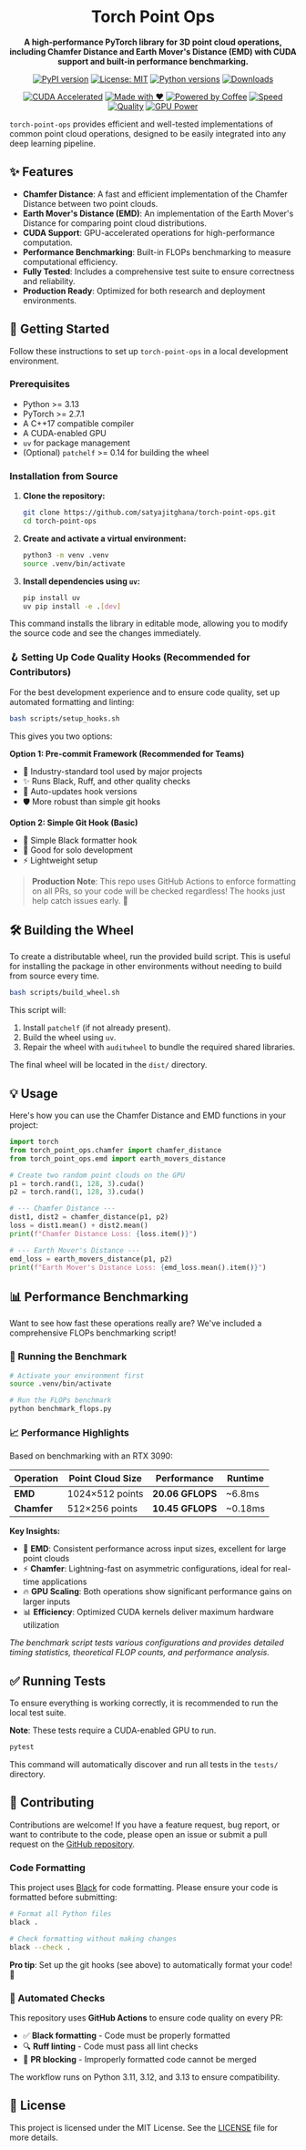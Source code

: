<div align="center">
  <h1>Torch Point Ops</h1>
  <p>
    <b>A high-performance PyTorch library for 3D point cloud operations, including Chamfer Distance and Earth Mover's Distance (EMD) with CUDA support and built-in performance benchmarking.</b>
  </p>
  
  [![PyPI version](https://badge.fury.io/py/torch-point-ops.svg)](https://badge.fury.io/py/torch-point-ops)
  [![License: MIT](https://img.shields.io/badge/License-MIT-yellow.svg)](https://opensource.org/licenses/MIT)
  [![Python versions](https://img.shields.io/pypi/pyversions/torch-point-ops.svg)](https://pypi.org/project/torch-point-ops)
  [![Downloads](https://static.pepy.tech/badge/torch-point-ops)](https://pepy.tech/project/torch-point-ops)
  
  [![CUDA Accelerated](https://img.shields.io/badge/CUDA-Accelerated-76B900?logo=nvidia)](https://github.com/satyajitghana/torch-point-ops)
  [![Made with ❤️](https://img.shields.io/badge/Made%20with-❤️-red.svg)](https://github.com/satyajitghana/torch-point-ops)
  [![Powered by Coffee](https://img.shields.io/badge/Powered%20by-Coffee-brown.svg?logo=coffee)](https://github.com/satyajitghana/torch-point-ops)
  [![Speed](https://img.shields.io/badge/Speed-🚀%20Blazing%20Fast-blue.svg)](https://github.com/satyajitghana/torch-point-ops)
  [![Quality](https://img.shields.io/badge/Code%20Quality-✨%20Pristine-brightgreen.svg)](https://github.com/satyajitghana/torch-point-ops)
  [![GPU Power](https://img.shields.io/badge/GPU-💪%20Powered-orange.svg)](https://github.com/satyajitghana/torch-point-ops)

</div>

`torch-point-ops` provides efficient and well-tested implementations of common point cloud operations, designed to be easily integrated into any deep learning pipeline.

## ✨ Features

- **Chamfer Distance**: A fast and efficient implementation of the Chamfer Distance between two point clouds.
- **Earth Mover's Distance (EMD)**: An implementation of the Earth Mover's Distance for comparing point cloud distributions.
- **CUDA Support**: GPU-accelerated operations for high-performance computation.
- **Performance Benchmarking**: Built-in FLOPs benchmarking to measure computational efficiency.
- **Fully Tested**: Includes a comprehensive test suite to ensure correctness and reliability.
- **Production Ready**: Optimized for both research and deployment environments.

## 🚀 Getting Started

Follow these instructions to set up `torch-point-ops` in a local development environment.

### Prerequisites

- Python >= 3.13
- PyTorch >= 2.7.1
- A C++17 compatible compiler
- A CUDA-enabled GPU
- `uv` for package management
- (Optional) `patchelf` >= 0.14 for building the wheel

### Installation from Source

1.  **Clone the repository:**

    ```bash
    git clone https://github.com/satyajitghana/torch-point-ops.git
    cd torch-point-ops
    ```

2.  **Create and activate a virtual environment:**

    ```bash
    python3 -m venv .venv
    source .venv/bin/activate
    ```

3.  **Install dependencies using `uv`:**

    ```bash
    pip install uv
    uv pip install -e .[dev]
    ```
This command installs the library in editable mode, allowing you to modify the source code and see the changes immediately.

### 🪝 Setting Up Code Quality Hooks (Recommended for Contributors)

For the best development experience and to ensure code quality, set up automated formatting and linting:

```bash
bash scripts/setup_hooks.sh
```

This gives you two options:

**Option 1: Pre-commit Framework (Recommended for Teams)**
- 🚀 Industry-standard tool used by major projects
- ✨ Runs Black, Ruff, and other quality checks
- 🔄 Auto-updates hook versions
- 🛡️ More robust than simple git hooks

**Option 2: Simple Git Hook (Basic)**
- 🔧 Simple Black formatter hook
- 📝 Good for solo development
- ⚡ Lightweight setup

> **Production Note**: This repo uses GitHub Actions to enforce formatting on all PRs, so your code will be checked regardless! The hooks just help catch issues early. 🎯

## 🛠️ Building the Wheel

To create a distributable wheel, run the provided build script. This is useful for installing the package in other environments without needing to build from source every time.

```bash
bash scripts/build_wheel.sh
```

This script will:
1.  Install `patchelf` (if not already present).
2.  Build the wheel using `uv`.
3.  Repair the wheel with `auditwheel` to bundle the required shared libraries.

The final wheel will be located in the `dist/` directory.

## 💡 Usage

Here's how you can use the Chamfer Distance and EMD functions in your project:

```python
import torch
from torch_point_ops.chamfer import chamfer_distance
from torch_point_ops.emd import earth_movers_distance

# Create two random point clouds on the GPU
p1 = torch.rand(1, 128, 3).cuda()
p2 = torch.rand(1, 128, 3).cuda()

# --- Chamfer Distance ---
dist1, dist2 = chamfer_distance(p1, p2)
loss = dist1.mean() + dist2.mean()
print(f"Chamfer Distance Loss: {loss.item()}")

# --- Earth Mover's Distance ---
emd_loss = earth_movers_distance(p1, p2)
print(f"Earth Mover's Distance Loss: {emd_loss.mean().item()}")
```

## 📊 Performance Benchmarking

Want to see how fast these operations really are? We've included a comprehensive FLOPs benchmarking script!

### 🚀 Running the Benchmark

```bash
# Activate your environment first
source .venv/bin/activate

# Run the FLOPs benchmark
python benchmark_flops.py
```

### 📈 Performance Highlights

Based on benchmarking with an RTX 3090:

| Operation | Point Cloud Size | Performance | Runtime |
|-----------|------------------|-------------|---------|
| **EMD** | 1024×512 points | **20.06 GFLOPS** | ~6.8ms |
| **Chamfer** | 512×256 points | **10.45 GFLOPS** | ~0.18ms |

**Key Insights:**
- 🎯 **EMD**: Consistent performance across input sizes, excellent for large point clouds
- ⚡ **Chamfer**: Lightning-fast on asymmetric configurations, ideal for real-time applications  
- 🔥 **GPU Scaling**: Both operations show significant performance gains on larger inputs
- 📊 **Efficiency**: Optimized CUDA kernels deliver maximum hardware utilization

*The benchmark script tests various configurations and provides detailed timing statistics, theoretical FLOP counts, and performance analysis.*

## ✅ Running Tests

To ensure everything is working correctly, it is recommended to run the local test suite.

**Note**: These tests require a CUDA-enabled GPU to run.

```bash
pytest
```

This command will automatically discover and run all tests in the `tests/` directory.

## 🤝 Contributing

Contributions are welcome! If you have a feature request, bug report, or want to contribute to the code, please open an issue or submit a pull request on the [GitHub repository](https://github.com/satyajitghana/torch-point-ops).

### Code Formatting

This project uses [Black](https://black.readthedocs.io/) for code formatting. Please ensure your code is formatted before submitting:

```bash
# Format all Python files
black .

# Check formatting without making changes
black --check .
```

**Pro tip**: Set up the git hooks (see above) to automatically format your code! 🚀

### 🤖 Automated Checks

This repository uses **GitHub Actions** to ensure code quality on every PR:

- ✅ **Black formatting** - Code must be properly formatted
- 🔍 **Ruff linting** - Code must pass all lint checks  
- 🚫 **PR blocking** - Improperly formatted code cannot be merged

The workflow runs on Python 3.11, 3.12, and 3.13 to ensure compatibility.

## 📄 License

This project is licensed under the MIT License. See the [LICENSE](LICENSE) file for more details.
